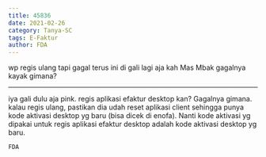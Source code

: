 ```yaml
---
title: 45836
date: 2021-02-26
category: Tanya-SC
tags: E-Faktur
author: FDA
---
```


wp regis ulang tapi gagal terus ini di gali lagi aja kah Mas Mbak gagalnya kayak gimana?

---

iya gali dulu aja pink. regis aplikasi efaktur desktop kan? Gagalnya gimana. kalau regis ulang, pastikan dia udah reset aplikasi client sehingga punya kode aktivasi desktop yg baru (bisa dicek di enofa). Nanti kode aktivasi yg dipakai untuk regis aplikasi efaktur desktop adalah kode aktivasi desktop yg baru.

`FDA`
